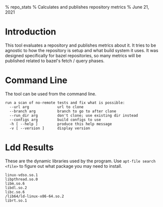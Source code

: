 % repo_stats
% Calculates and publishes repository metrics
% June 21, 2021


# Introduction
This tool evaluates a repository and publishes metrics about it.  It tries to be agnostic to how the repository is setup and what build system it uses.  It was designed specifically for bazel repositories, so many metrics will be published related to bazel's fetch / query phases.  


# Command Line
The tool can be used from the command line.  
```
run a scan of no-remote tests and fix what is possible:
  --url arg             url to clone
  --branch arg          branch to go to after clone
  --run_dir arg         don't clone; use existing dir instead
  --configs arg         build configs to use
  -h [ --help ]         produce this help message
  -v [ --version ]      display version

```



# Ldd Results
These are the dynamic libraries used by the program.  Use `apt-file search <file>` to figure out what package you may need to install.  
```
linux-vdso.so.1
libpthread.so.0
libm.so.6
libdl.so.2
libc.so.6
/lib64/ld-linux-x86-64.so.2
librt.so.1

```



